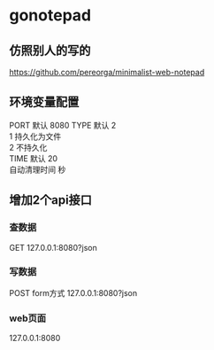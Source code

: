 # gonotepad
## 仿照别人的写的
https://github.com/pereorga/minimalist-web-notepad

## 环境变量配置
PORT 默认 8080
TYPE 默认 2  
1 持久化为文件  
2 不持久化  
TIME 默认 20  
自动清理时间 秒  
 
## 增加2个api接口

### 查数据
GET
127.0.0.1:8080?json

### 写数据
POST form方式
127.0.0.1:8080?json

### web页面
127.0.0.1:8080
